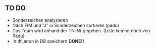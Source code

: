 ## TO DO

- Sonderzeichen analysieren
- Nach FIM und "J" in Sonderzeichen sortieren (pädu)
- Das Team wird anhand der TN-Nr gegeben. (Liste kommt noch von Pädu)
- In df_anon in DB speichern **DONE!!**